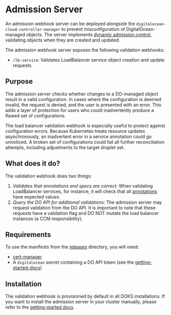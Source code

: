# Admission Server

An admission webhook server can be deployed alongside the `digitalocean-cloud-controller-manager` to prevent misconfiguration of DigitalOcean-managed objects.
The server implements [dynamic admission control](https://kubernetes.io/docs/reference/access-authn-authz/extensible-admission-controllers/), validating objects when they are created and updated.

The admission webhook server exposes the following validation webhooks:

* `/lb-service`: Validates LoadBalancer service object creation and update requests.

## Purpose

The admission server checks whether changes to a DO-managed object result in a valid configuration.
In cases where the configuration is deemed invalid, the request is denied, and the user is presented with an error.
This adds a layer of protection for users who could inadvertently produce a flawed set of configurations.

The load balancer validation webhook is especially useful to protect against configuration errors.
Because Kubernetes treats resource updates asynchronously, an inadvertent error in a service annotation could go unnoticed.
A broken set of configurations could fail all further reconciliation attempts, including adjustments to the target droplet set.

## What does it do?

The validation webhook does two things:
1. *Validates that annotations and specs are correct:*
    When validating LoadBalancer services, for instance, it will check that all [annotations](./controllers/services/annotations.md) have expected values.
2. *Query the DO API for additional validations:*
    The admission server may request validation from the DO API. It is important to note that these requests have a validation flag and DO NOT mutate the load balancer instances (a CCM responsibility).

## Requirements

To use the manifests from the [releases](../releases/digitalocean-cloud-controller-manager-admission-server/) directory, you will need:
* [cert-manager](https://cert-manager.io/)
* A `digitalocean` secret containing a DO API token (see the [getting-started-docs](./getting-started.md#manually))

## Installation

The validation webhook is provisioned by default in all DOKS installations.
If you want to install the admission server in your cluster manually, please refer to the [getting-started docs](./getting-started.md#cloud-controller-manager-admission-server).
